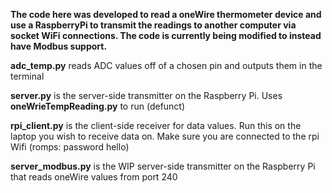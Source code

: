 **The code here was developed to read a oneWire thermometer device and use a RaspberryPi to transmit the readings to another computer via socket WiFi connections. The code is currently being modified to instead have Modbus support.**

**adc_temp.py** reads ADC values off of a chosen pin and outputs them in the terminal

**server.py** is the server-side transmitter on the Raspberry Pi. Uses **oneWrieTempReading.py** to run (defunct)

**rpi_client.py** is the client-side receiver for data values. Run this on the laptop you wish to receive data on. Make sure you are connected to the rpi Wifi (romps: password hello)

**server_modbus.py** is the WIP server-side transmitter on the Raspberry Pi that reads oneWire values from port 240

